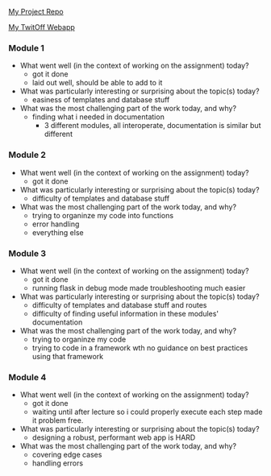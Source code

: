 [My Project Repo](https://github.com/jcs-lambda/ds11u3s3-twitoff)

[My TwitOff Webapp](https://twitoff-jcslambda.herokuapp.com/prediction)

### Module 1
- What went well (in the context of working on the assignment) today?
  - got it done
  - laid out well, should be able to add to it
- What was particularly interesting or surprising about the topic(s) today?
  - easiness of templates and database stuff
- What was the most challenging part of the work today, and why?
  - finding what i needed in documentation
    - 3 different modules, all interoperate, documentation is similar but different

### Module 2
- What went well (in the context of working on the assignment) today?
  - got it done
- What was particularly interesting or surprising about the topic(s) today?
  - difficulty of templates and database stuff
- What was the most challenging part of the work today, and why?
  - trying to organinze my code into functions
  - error handling
  - everything else
 
### Module 3
- What went well (in the context of working on the assignment) today?
  - got it done
  - running flask in debug mode made troubleshooting much easier
- What was particularly interesting or surprising about the topic(s) today?
  - difficulty of templates and database stuff and routes
  - difficulty of finding useful information in these modules' documentation
- What was the most challenging part of the work today, and why?
  - trying to organinze my code
  - trying to code in a framework wth no guidance on best practices using that framework

### Module 4
- What went well (in the context of working on the assignment) today?
  - got it done
  - waiting until after lecture so i could properly execute each step made it problem free.
- What was particularly interesting or surprising about the topic(s) today?
  - designing a robust, performant web app is HARD
- What was the most challenging part of the work today, and why?
  - covering edge cases
  - handling errors
